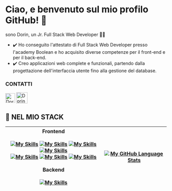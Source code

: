 # Ciao, e benvenuto sul mio profilo GitHub! 👋
<div>
  <p>
    sono Dorin, un Jr. Full Stack Web Developer 👩‍💻
  </p>
</div>


- ✔️ Ho conseguito l'attestato di Full Stack Web Developer presso l'academy Boolean e ho acquisito diverse competenze per il front-end e per il back-end. 
- ✔️ Creo applicazioni web complete e funzionali, partendo dalla progettazione dell'interfaccia utente fino alla gestione del database.

<div>
  <h3>CONTATTI</h3>
  <span>
    <a style="text-decoration:none" href="https://www.linkedin.com/in/dorin-vieru-27bb072b9/">
      <img align="center" alt="Dorin Vieru Linkdin" width="30px" src="https://github.com/adityakamath16/adityakamath16/blob/master/images/connect_with_me_images/linkedin.svg" />
    </a>
  </span>
   <span>
    <a style="text-decoration:none" href="mailto:info@dorinvieru.it">
      <img  align="center" alt="Dorin Vieru Mail" width="35px" src="https://g-blog.net/wp-content/uploads/2021/11/pii_email_e188285bdb71eb7570eb.png" />
    </a>
  </span>
</div>

## 💼 NEL MIO STACK

Frontend <br/> <br/> [![My Skills](https://skills.thijs.gg/icons?i=html)](https://skills.thijs.gg) [![My Skills](https://skills.thijs.gg/icons?i=css)](https://skills.thijs.gg) [![My Skills](https://skills.thijs.gg/icons?i=sass)](https://skills.thijs.gg) [![My Skills](https://skills.thijs.gg/icons?i=bootstrap)](https://skills.thijs.gg) <br/>[![My Skills](https://skills.thijs.gg/icons?i=javascript)](https://skills.thijs.gg) [![My Skills](https://skills.thijs.gg/icons?i=vue)](https://skills.thijs.gg) [![My Skills](https://skills.thijs.gg/icons?i=vite)](https://skills.thijs.gg) <br/><br/> Backend <br/><br/> [![My Skills](https://skills.thijs.gg/icons?i=mysql,php,laravel,git)](https://skills.thijs.gg) | [![My GitHub Language Stats](https://github-readme-stats.vercel.app/api/top-langs/?username=DorinVieru&langs_count=5&theme=tokyonight)]() |
| --------- | --------- |

